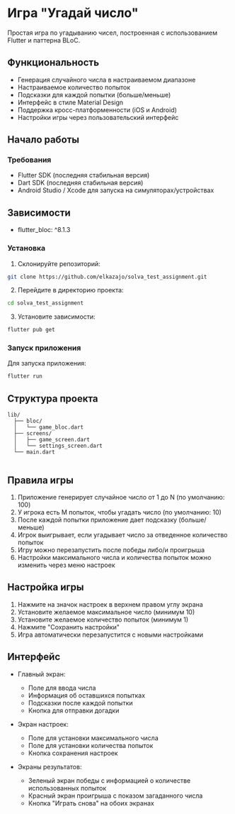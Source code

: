 # Игра "Угадай число"

Простая игра по угадыванию чисел, построенная с использованием Flutter и паттерна BLoC.

## Функциональность

- Генерация случайного числа в настраиваемом диапазоне
- Настраиваемое количество попыток
- Подсказки для каждой попытки (больше/меньше)
- Интерфейс в стиле Material Design
- Поддержка кросс-платформенности (iOS и Android)
- Настройки игры через пользовательский интерфейс

## Начало работы

### Требования

- Flutter SDK (последняя стабильная версия)
- Dart SDK (последняя стабильная версия)
- Android Studio / Xcode для запуска на симуляторах/устройствах

## Зависимости

- flutter_bloc: ^8.1.3

### Установка

1. Склонируйте репозиторий:
```bash
git clone https://github.com/elkazajo/solva_test_assignment.git
```

2. Перейдите в директорию проекта:
```bash
cd solva_test_assignment
```

3. Установите зависимости:
```bash
flutter pub get
```

### Запуск приложения

Для запуска приложения:
```bash
flutter run
```

## Структура проекта

```
lib/
  ├── bloc/
  │   └── game_bloc.dart
  ├── screens/
  │   ├── game_screen.dart
  │   └── settings_screen.dart
  └── main.dart
  
```

## Правила игры

1. Приложение генерирует случайное число от 1 до N (по умолчанию: 100)
2. У игрока есть M попыток, чтобы угадать число (по умолчанию: 10)
3. После каждой попытки приложение дает подсказку (больше/меньше)
4. Игрок выигрывает, если угадывает число за отведенное количество попыток
5. Игру можно перезапустить после победы либо/и проигрыша
6. Настройки максимального числа и количества попыток можно изменить через меню настроек

## Настройка игры

1. Нажмите на значок настроек в верхнем правом углу экрана
2. Установите желаемое максимальное число (минимум 10)
3. Установите желаемое количество попыток (минимум 1)
4. Нажмите "Сохранить настройки"
5. Игра автоматически перезапустится с новыми настройками

## Интерфейс

- Главный экран:
    - Поле для ввода числа
    - Информация об оставшихся попытках
    - Подсказки после каждой попытки
    - Кнопка для отправки догадки

- Экран настроек:
    - Поле для установки максимального числа
    - Поле для установки количества попыток
    - Кнопка сохранения настроек

- Экраны результатов:
    - Зеленый экран победы с информацией о количестве использованных попыток
    - Красный экран проигрыша с показом загаданного числа
    - Кнопка "Играть снова" на обоих экранах